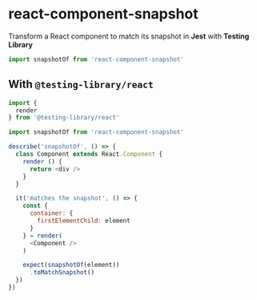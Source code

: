 # react-component-snapshot

Transform a React component to match its snapshot in **Jest** with **Testing Library**

```javascript
import snapshotOf from 'react-component-snapshot'
```

## With `@testing-library/react`

```javascript
import {
  render
} from '@testing-library/react'

import snapshotOf from 'react-component-snapshot'

describe('snapshotOf', () => {
  class Component extends React.Component {
    render () {
      return <div />
    }
  }

  it('matches the snapshot', () => {
    const {
      container: {
        firstElementChild: element
      }
    } = render(
      <Component />
    )

    expect(snapshotOf(element))
      .toMatchSnapshot()
  })
})
```
